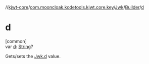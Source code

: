 //[kjwt-core](../../../../index.md)/[com.mooncloak.kodetools.kjwt.core.key](../../index.md)/[Jwk](../index.md)/[Builder](index.md)/[d](d.md)

# d

[common]\
var [d](d.md): [String](https://kotlinlang.org/api/latest/jvm/stdlib/kotlin/-string/index.html)?

Gets/sets the [Jwk.d](../d.md) value.
